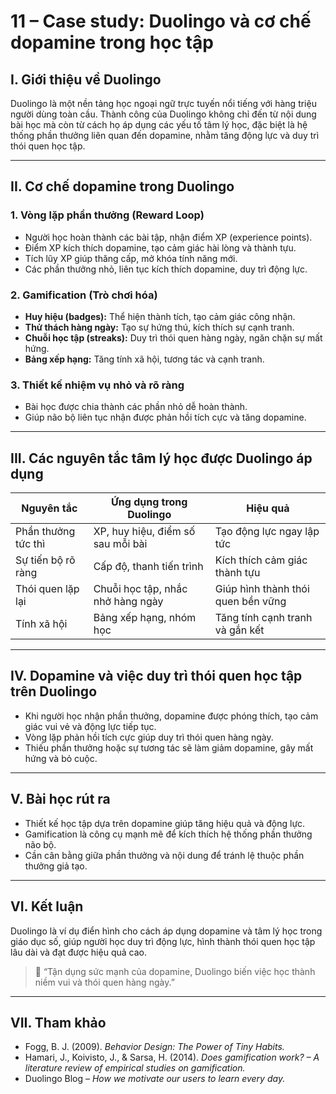 # 11 – Case study: Duolingo và cơ chế dopamine trong học tập

## I. Giới thiệu về Duolingo

Duolingo là một nền tảng học ngoại ngữ trực tuyến nổi tiếng với hàng triệu người dùng toàn cầu. Thành công của Duolingo không chỉ đến từ nội dung bài học mà còn từ cách họ áp dụng các yếu tố tâm lý học, đặc biệt là hệ thống phần thưởng liên quan đến dopamine, nhằm tăng động lực và duy trì thói quen học tập.

---

## II. Cơ chế dopamine trong Duolingo

### 1. Vòng lặp phần thưởng (Reward Loop)

- Người học hoàn thành các bài tập, nhận điểm XP (experience points).
- Điểm XP kích thích dopamine, tạo cảm giác hài lòng và thành tựu.
- Tích lũy XP giúp thăng cấp, mở khóa tính năng mới.
- Các phần thưởng nhỏ, liên tục kích thích dopamine, duy trì động lực.

### 2. Gamification (Trò chơi hóa)

- **Huy hiệu (badges):** Thể hiện thành tích, tạo cảm giác công nhận.
- **Thử thách hàng ngày:** Tạo sự hứng thú, kích thích sự cạnh tranh.
- **Chuỗi học tập (streaks):** Duy trì thói quen hàng ngày, ngăn chặn sự mất hứng.
- **Bảng xếp hạng:** Tăng tính xã hội, tương tác và cạnh tranh.

### 3. Thiết kế nhiệm vụ nhỏ và rõ ràng

- Bài học được chia thành các phần nhỏ dễ hoàn thành.
- Giúp não bộ liên tục nhận được phản hồi tích cực và tăng dopamine.

---

## III. Các nguyên tắc tâm lý học được Duolingo áp dụng

| Nguyên tắc | Ứng dụng trong Duolingo | Hiệu quả |
|------------|------------------------|----------|
| Phần thưởng tức thì | XP, huy hiệu, điểm số sau mỗi bài | Tạo động lực ngay lập tức |
| Sự tiến bộ rõ ràng | Cấp độ, thanh tiến trình | Kích thích cảm giác thành tựu |
| Thói quen lặp lại | Chuỗi học tập, nhắc nhở hàng ngày | Giúp hình thành thói quen bền vững |
| Tính xã hội | Bảng xếp hạng, nhóm học | Tăng tính cạnh tranh và gắn kết |

---

## IV. Dopamine và việc duy trì thói quen học tập trên Duolingo

- Khi người học nhận phần thưởng, dopamine được phóng thích, tạo cảm giác vui vẻ và động lực tiếp tục.
- Vòng lặp phản hồi tích cực giúp duy trì thói quen hàng ngày.
- Thiếu phần thưởng hoặc sự tương tác sẽ làm giảm dopamine, gây mất hứng và bỏ cuộc.

---

## V. Bài học rút ra

- Thiết kế học tập dựa trên dopamine giúp tăng hiệu quả và động lực.
- Gamification là công cụ mạnh mẽ để kích thích hệ thống phần thưởng não bộ.
- Cần cân bằng giữa phần thưởng và nội dung để tránh lệ thuộc phần thưởng giả tạo.

---

## VI. Kết luận

Duolingo là ví dụ điển hình cho cách áp dụng dopamine và tâm lý học trong giáo dục số, giúp người học duy trì động lực, hình thành thói quen học tập lâu dài và đạt được hiệu quả cao.

> 🚀 “Tận dụng sức mạnh của dopamine, Duolingo biến việc học thành niềm vui và thói quen hàng ngày.”

---

## VII. Tham khảo

- Fogg, B. J. (2009). *Behavior Design: The Power of Tiny Habits.*
- Hamari, J., Koivisto, J., & Sarsa, H. (2014). *Does gamification work? – A literature review of empirical studies on gamification.*
- Duolingo Blog – *How we motivate our users to learn every day.*
